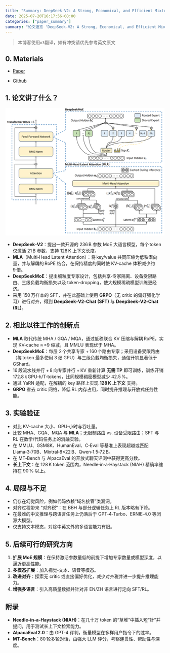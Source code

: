 ```yaml
---
title: "Summary: DeepSeek-V2: A Strong, Economical, and Efficient Mixture-of-Experts Language Model"
date: 2025-07-20T16:17:56+08:00
categories: ["paper_summary"]
summary: "论文速览 'DeepSeek-V2: A Strong, Economical, and Efficient Mixture-of-Experts Language Model'"
---
```


> 本博客使用`o3`翻译，如有冲突请优先参考英文原文

## 0. Materials

- [Paper](https://arxiv.org/pdf/2405.04434)

- [Github](https://github.com/deepseek-ai/DeepSeek-V2)

## 1. 论文讲了什么？

![image](architecture.png)

- **DeepSeek‑V2**：提出一款开源的 236 B 参数 MoE 大语言模型，每个 token 仅激活 21 B 参数，支持 128 K 上下文长度。
- **MLA**（Multi‑Head Latent Attention）：将 key/value 共同压缩为低秩潜向量，并与解耦的 RoPE 结合，在保持精度的同时使 KV‑cache 体积减少约 9 倍。
- **DeepSeekMoE**：提出细粒度专家设计，包括共享‑专家隔离、设备受限路由、三级负载均衡损失以及 token‑dropping，使大规模稀疏模型训练更经济。
- 采用 150 万样本的 SFT，并在此基础上使用 **GRPO**（无 critic 的偏好强化学习）进行对齐，得到 **DeepSeek‑V2‑Chat (SFT)** 与 **DeepSeek‑V2‑Chat (RL)**。

## 2. 相比以往工作的创新点

- **MLA** 取代传统 MHA / GQA / MQA，通过低秩联合 KV 压缩与解耦 RoPE，实现 KV‑cache ≈ ×9 缩减，且 MMLU 表现优于 MHA。
- **DeepSeekMoE**：每层 2 个共享专家 + 160 个路由专家；采用设备受限路由（每 token 最多使用 3 张 GPU）与三级负载均衡损失，通信开销显著低于 GShard。
- 16 段流水线并行 + 8 向专家并行 + KV 重新计算 **无需 TP** 即可训练，训练开销 172.8 k GPU‑h/T‑tokens，比同规模稠密模型减少 42.5 %。
- 通过 YaRN 适配，在解耦的 key 路径上实现 **128 K 上下文** 支持。
- **GRPO** 省去 critic 网络，降低 RL 内存占用，同时提升推理与开放式任务性能。

## 3. 实验验证

- 对比 KV‑cache 大小、GPU‑小时与吞吐量。
- 比较 MHA、GQA、MQA 与 **MLA**；无限制路由 vs. 设备受限路由；SFT 与 RL 在数学/代码任务上的消融实验。
- 在 MMLU、GSM8K、HumanEval、C‑Eval 等基准上表现超越或匹配 Llama‑3‑70B、Mixtral‑8×22 B、Qwen‑1.5‑72 B。
- 在 MT‑Bench 与 AlpacaEval 的开放式聊天评测中获得更高分数。
- **长上下文**：在 128 K token 范围内，Needle‑in‑a‑Haystack (NIAH) 精确率维持在 90 % 以上。

## 4. 局限与不足

- 仍存在幻觉风险，例如代码依赖“域名接管”类漏洞。
- 对齐过程带来 “对齐税”：在 BBH 与部分逻辑任务上 RL 版本略有下降。
- 在最难的中文推理与跨语言任务上仍落后于 GPT‑4‑Turbo、ERNIE‑4.0 等闭源大模型。
- 仅支持文本模态，对除中英文外的多语言能力有限。

## 5. 后续可行的研究方向

1. **扩展 MoE 规模**：在保持激活参数量低的前提下增加专家数量或模型深度，以逼近更高性能。
2. **多模态扩展**：加入视觉‑文本、语音等模态。
3. **改进对齐**：探索无 critic 或直接偏好优化，减少对齐税并进一步提升推理能力。
4. **增强多语言**：引入高质量数据并针对非 EN/ZH 语言进行定向 SFT/RL。

## 附录

- **Needle‑in‑a‑Haystack (NIAH)**：在几十万 token 的“草堆”中插入短“针”并提问，用于测试长上下文检索能力。
- **AlpacaEval 2.0**：由 GPT‑4 评判，衡量模型在多样用户指令下的胜率。
- **MT‑Bench**：80 轮多轮对话，由强大 LLM 评分，考察连贯性、帮助性与深度。
